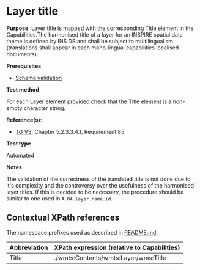 # Layer title

**Purpose**: Layer title is mapped with the corresponding Title element in the Capabilities.The harmonised title of a layer for an INSPIRE spatial data theme is defined by INS DS and shall be subject to multilingualism (translations shall appear in each mono-lingual capabilities localised documents).

**Prerequisites**

* [Schema validation](http://inspire.ec.europa.eu/id/ats/view-service/3.11/WMTS/schema-validation)

**Test method**

For each Layer element provided check that the [Title element](#Title) is a non-empty character string.

**Reference(s)**:

* [TG VS](http://inspire.ec.europa.eu/id/ats/view-service/3.11/WMTS/README#ref_TG_VS), Chapter 5.2.3.3.4.1, Requirement 85

**Test type**

Automated

**Notes**

The validation of the correctness of the translated title is not done due to it's complexity and the controversy over the usefulness of the harmonised layer titles. If this is decided to be necessary, the procedure should be similar to one used in `A.04.layer.name.id`.

## Contextual XPath references

The namespace prefixes used as described in [README.md](http://inspire.ec.europa.eu/id/ats/view-service/3.11/WMTS/README#namespaces).

Abbreviation                                               |  XPath expression (relative to Capabilities)
---------------------------------------------------------- | -------------------------------------------------------------------------
Title <a name="Title"></a> | ./wmts:Contents/wmts:Layer/wms:Title

